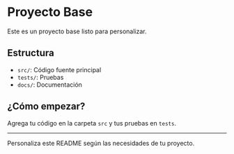 # Proyecto Base

Este es un proyecto base listo para personalizar.

## Estructura
- `src/`: Código fuente principal
- `tests/`: Pruebas
- `docs/`: Documentación

## ¿Cómo empezar?
Agrega tu código en la carpeta `src` y tus pruebas en `tests`.

---

Personaliza este README según las necesidades de tu proyecto.
